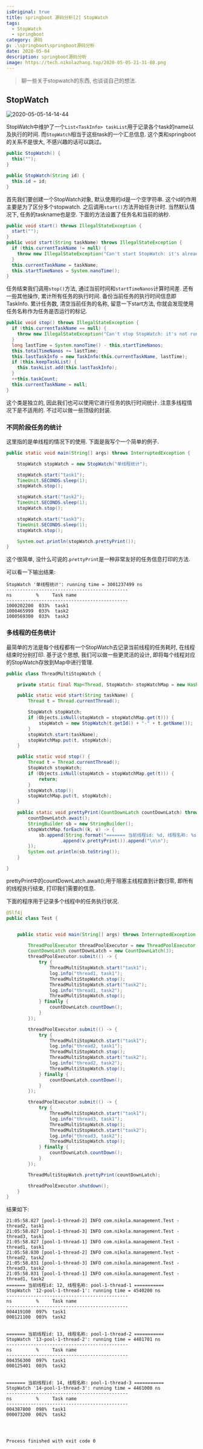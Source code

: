 ```yaml
---
isOriginal: true
title: springboot 源码分析[2] StopWatch
tags:
  - StopWatch
  - springboot
category: 源码
p: .\springboot\springboot源码分析
date: 2020-05-04
description: springboot源码分析
image: https://tech.nikolazhang.top/2020-05-05-21-31-08.png
---
```


> 聊一些关于stopwatch的东西, 也谈谈自己的想法.

## StopWatch

![2020-05-05-14-14-44](https://tech.nikolazhang.top/2020-05-05-14-14-44.png)

StopWatch中维护了一个`List<TaskInfo> taskList`用于记录各个task的name以及执行的时间. 而`StopWatch`相当于这些task的一个汇总信息. 这个类和springboot的关系不是很大, 不感兴趣的话可以跳过。

```java
public StopWatch() {
  this("");
}

public StopWatch(String id) {
  this.id = id;
}
```

首先我们要创建一个StopWatch对象, 默认使用的id是一个空字符串. 这个id的作用主要是为了区分多个stopwatch.
之后调用`start()`方法开始任务计时. 当然默认情况下, 任务的taskname也是空. 下面的方法设置了任务名和当前的纳秒.

```java
public void start() throws IllegalStateException {
  start("");
}
public void start(String taskName) throws IllegalStateException {
  if (this.currentTaskName != null) {
    throw new IllegalStateException("Can't start StopWatch: it's already running");
  }
  this.currentTaskName = taskName;
  this.startTimeNanos = System.nanoTime();
}
```

任务结束我们调用`stop()`方法, 通过当前时间和`startTimeNanos`计算时间差.
还有一些其他操作, 累计所有任务的执行时间.
备份当前任务的执行时间信息即TaskInfo.
累计任务数, 清空当前任务的名称, 留意一下start方法, 你就会发现使用任务名称作为任务是否运行的标记.

```java
public void stop() throws IllegalStateException {
  if (this.currentTaskName == null) {
    throw new IllegalStateException("Can't stop StopWatch: it's not running");
  }
  long lastTime = System.nanoTime() - this.startTimeNanos;
  this.totalTimeNanos += lastTime;
  this.lastTaskInfo = new TaskInfo(this.currentTaskName, lastTime);
  if (this.keepTaskList) {
    this.taskList.add(this.lastTaskInfo);
  }
  ++this.taskCount;
  this.currentTaskName = null;
}
```

这个类是独立的, 因此我们也可以使用它进行任务的执行时间统计. 注意多线程情况下是不适用的. 不过可以做一些顶级的封装.

### 不同阶段任务的统计

这里指的是单线程的情况下的使用. 下面是我写个一个简单的例子.

```java
public static void main(String[] args) throws InterruptedException {

    StopWatch stopWatch = new StopWatch("单线程统计");

    stopWatch.start("task1");
    TimeUnit.SECONDS.sleep(1);
    stopWatch.stop();

    stopWatch.start("task2");
    TimeUnit.SECONDS.sleep(1);
    stopWatch.stop();

    stopWatch.start("task3");
    TimeUnit.SECONDS.sleep(1);
    stopWatch.stop();

    System.out.println(stopWatch.prettyPrint());
}
```

这个很简单, 没什么可说的.`prettyPrint`是一种非常友好的任务信息打印的方法.

可以看一下输出结果:

```
StopWatch '单线程统计': running time = 3001237499 ns
---------------------------------------------
ns         %     Task name
---------------------------------------------
1000202200  033%  task1
1000465999  033%  task2
1000569300  033%  task3

```

### 多线程的任务统计

最简单的方法是每个线程都有一个StopWatch去记录当前线程的任务耗时, 在线程结束时分别打印. 基于这个思想, 我们可以做一些更灵活的设计, 即将每个线程对应的StopWatch存放到Map中进行管理.

```java
public class ThreadMultiStopWatch {

    private static final Map<Thread, StopWatch> stopWatchMap = new HashMap<>(4);

    public static void start(String taskName) {
        Thread t = Thread.currentThread();

        StopWatch stopWatch;
        if (Objects.isNull(stopWatch = stopWatchMap.get(t))) {
            stopWatch = new StopWatch(t.getId() + "-" + t.getName());
        }
        stopWatch.start(taskName);
        stopWatchMap.put(t, stopWatch);
    }

    public static void stop() {
        Thread t = Thread.currentThread();
        StopWatch stopWatch;
        if (Objects.isNull(stopWatch = stopWatchMap.get(t))) {
            return;
        }
        stopWatch.stop();
        stopWatchMap.put(t, stopWatch);
    }

    public static void prettyPrint(CountDownLatch countDownLatch) throws InterruptedException {
        countDownLatch.await();
        StringBuilder sb = new StringBuilder();
        stopWatchMap.forEach((k, v) -> {
            sb.append(String.format("======= 当前线程id: %d, 线程名称: %s ===========\n", k.getId(), k.getName()))
                    .append(v.prettyPrint()).append("\n\n");
        });
        System.out.println(sb.toString());
    }

}

```

prettyPrint中的countDownLatch.await();用于阻塞主线程直到计数归零, 即所有的线程执行结束, 打印我们需要的信息.

下面的程序用于记录多个线程中的任务执行状况.

```java
@Slf4j
public class Test {


    public static void main(String[] args) throws InterruptedException {

        ThreadPoolExecutor threadPoolExecutor = new ThreadPoolExecutor(3, 5, 10, TimeUnit.SECONDS, new ArrayBlockingQueue<>(8));
        CountDownLatch countDownLatch = new CountDownLatch(3);
        threadPoolExecutor.submit(() -> {
            try {
                ThreadMultiStopWatch.start("task1");
                log.info("thread1, task1");
                ThreadMultiStopWatch.stop();
                ThreadMultiStopWatch.start("task2");
                log.info("thread1, task2");
                ThreadMultiStopWatch.stop();
            } finally {
                countDownLatch.countDown();
            }
        });

        threadPoolExecutor.submit(() -> {
            try {
                ThreadMultiStopWatch.start("task1");
                log.info("thread2, task1");
                ThreadMultiStopWatch.stop();
                ThreadMultiStopWatch.start("task2");
                log.info("thread2, task2");
                ThreadMultiStopWatch.stop();
            } finally {
                countDownLatch.countDown();
            }
        });

        threadPoolExecutor.submit(() -> {
            try {
                ThreadMultiStopWatch.start("task1");
                log.info("thread3, task1");
                ThreadMultiStopWatch.stop();
                ThreadMultiStopWatch.start("task2");
                log.info("thread3, task2");
                ThreadMultiStopWatch.stop();
            } finally {
                countDownLatch.countDown();
            }
        });

        ThreadMultiStopWatch.prettyPrint(countDownLatch);

        threadPoolExecutor.shutdown();
    }
}

```

结果如下:

```
21:05:58.827 [pool-1-thread-2] INFO com.nikola.management.Test - thread2, task1
21:05:58.827 [pool-1-thread-3] INFO com.nikola.management.Test - thread3, task1
21:05:58.827 [pool-1-thread-1] INFO com.nikola.management.Test - thread1, task1
21:05:58.830 [pool-1-thread-2] INFO com.nikola.management.Test - thread2, task2
21:05:58.831 [pool-1-thread-3] INFO com.nikola.management.Test - thread3, task2
21:05:58.831 [pool-1-thread-1] INFO com.nikola.management.Test - thread1, task2
======= 当前线程id: 12, 线程名称: pool-1-thread-1 ===========
StopWatch '12-pool-1-thread-1': running time = 4540200 ns
---------------------------------------------
ns         %     Task name
---------------------------------------------
004419100  097%  task1
000121100  003%  task2


======= 当前线程id: 13, 线程名称: pool-1-thread-2 ===========
StopWatch '13-pool-1-thread-2': running time = 4481701 ns
---------------------------------------------
ns         %     Task name
---------------------------------------------
004356300  097%  task1
000125401  003%  task2


======= 当前线程id: 14, 线程名称: pool-1-thread-3 ===========
StopWatch '14-pool-1-thread-3': running time = 4461000 ns
---------------------------------------------
ns         %     Task name
---------------------------------------------
004387800  098%  task1
000073200  002%  task2




Process finished with exit code 0

```
